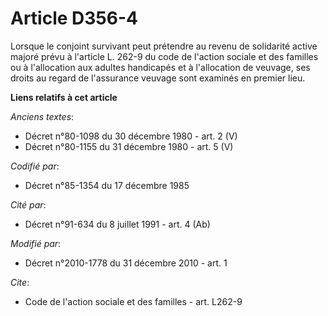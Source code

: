 # Article D356-4

Lorsque le conjoint survivant peut prétendre au revenu de solidarité active majoré prévu à l'article L. 262-9 du code de
l'action sociale et des familles ou à l'allocation aux adultes handicapés et à l'allocation de veuvage, ses droits au regard
de l'assurance veuvage sont examinés en premier lieu.

**Liens relatifs à cet article**

_Anciens textes_:

  - Décret n°80-1098 du 30 décembre 1980 - art. 2 (V)
  - Décret n°80-1155 du 31 décembre 1980 - art. 5 (V)

_Codifié par_:

  - Décret n°85-1354 du 17 décembre 1985

_Cité par_:

  - Décret n°91-634 du 8 juillet 1991 - art. 4 (Ab)

_Modifié par_:

  - Décret n°2010-1778 du 31 décembre 2010 - art. 1

_Cite_:

  - Code de l'action sociale et des familles - art. L262-9
